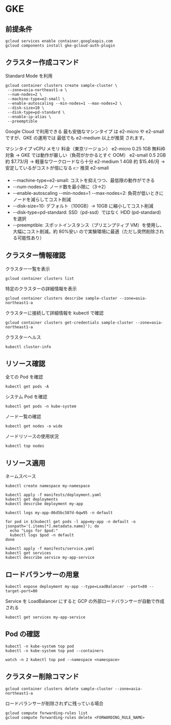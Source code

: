 # GKE

## 前提条件

```
gcloud services enable container.googleapis.com
gcloud components install gke-gcloud-auth-plugin
```

## クラスター作成コマンド

Standard Mode を利用

```
gcloud container clusters create sample-cluster \
 --zone=asia-northeast1-a \
 --num-nodes=2 \
 --machine-type=e2-small \
 --enable-autoscaling --min-nodes=1 --max-nodes=2 \
 --disk-size=10 \
 --disk-type=pd-standard \
 --enable-ip-alias \
 --preemptible

```

Google Cloud で利用できる 最も安価なマシンタイプ は e2-micro や e2-small ですが、GKE の運用では 最低でも e2-medium 以上が推奨 されます。

マシンタイプ vCPU メモリ 料金（東京リージョン）
e2-micro 0.25 1GB 無料枠対象 -> GKE では動作が厳しい（負荷がかかるとすぐ OOM）
e2-small 0.5 2GB 約 $7.73/月 -> 軽量なワークロードなら十分
e2-medium 1 4GB 約 $15.46/月 -> 安定しているがコストが倍になる
👉 推奨 e2-small

- --machine-type=e2-small: コストを抑えつつ、最低限の動作ができる
- --num-nodes=2: ノード数を最小限に（3→2）
- --enable-autoscaling --min-nodes=1 --max-nodes=2: 負荷が低いときにノードを減らしてコスト削減
- --disk-size=10: デフォルト（100GB）→ 10GB に縮小してコスト削減
- --disk-type=pd-standard: SSD（pd-ssd）ではなく HDD (pd-standard) を選択
- --preemptible: スポットインスタンス（プリエンプティブ VM）を使用し、大幅にコスト削減。約 80%安い ので実験環境に最適（ただし突然削除される可能性あり）

## クラスター情報確認

クラスター一覧を表示

```
gcloud container clusters list
```

特定のクラスターの詳細情報を表示

```
gcloud container clusters describe sample-cluster --zone=asia-northeast1-a
```

クラスターに接続して詳細情報を kubectl で確認

```
gcloud container clusters get-credentials sample-cluster --zone=asia-northeast1-a
```

クラスターヘルス

```
kubectl cluster-info
```

## リソース確認

全ての Pod を確認

```
kubectl get pods -A
```

システム Pod を確認

```
kubectl get pods -n kube-system
```

ノード一覧の確認

```
kubectl get nodes -o wide
```

ノードリソースの使用状況

```
kubectl top nodes
```

## リソース適用

ネームスペース

```
kubectl create namespace my-namespace
```

```
kubectl apply -f manifests/deployment.yaml
kubectl get deployments
kubectl describe deployment my-app
```

```
kubectl logs my-app-86d5bc587d-6qw95 -n default

for pod in $(kubectl get pods -l app=my-app -n default -o jsonpath='{.items[*].metadata.name}'); do
  echo "Logs for $pod:"
  kubectl logs $pod -n default
done
```

```
kubectl apply -f manifests/service.yaml
kubectl get services
kubectl describe service my-app-service
```

## ロードバランサーの用意

```
kubectl expose deployment my-app --type=LoadBalancer --port=80 --target-port=80
```

Service を LoadBalancer にすると GCP の外部ロードバランサーが自動で作成される

```
kubectl get services my-app-service
```

## Pod の確認

```
kubectl -n kube-system top pod
kubectl -n kube-system top pod --containers

watch -n 2 kubectl top pod --namespace <namespace>

```

## クラスター削除コマンド

```
gcloud container clusters delete sample-cluster --zone=asia-northeast1-a
```

ロードバランサーが削除されずに残っている場合

```
gcloud compute forwarding-rules list
gcloud compute forwarding-rules delete <FORWARDING_RULE_NAME>
```
